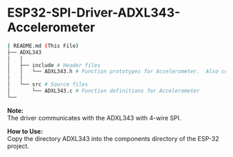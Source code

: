 # ESP32-SPI-Driver-ADXL343-Accelerometer
 
```bash
| README.md (This File)
├── ADXL343
│   │
│   ├── include # Header files
│   │   └── ADXL343.h # Function prototypes for Accelerometer.  Also contains custom data types for ADXL343
│   │  
│   └── src # Source files
│       └── ADXL343.c # Function definitions for Accelerometer
└── 
```
**Note:**<br>
The driver communicates with the ADXL343 with 4-wire SPI.

**How to Use:**<br>
Copy the directory ADXL343 into the components directory of the ESP-32 project.
